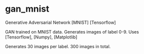 # gan_mnist
Generative Adversarial Network [MNIST] [Tensorflow]

GAN trained on MNIST data. Generates images of label 0-9. Uses [Tensorflow], [Numpy], [Matplotlib]

Generates 30 images per label. 300 images in total.
